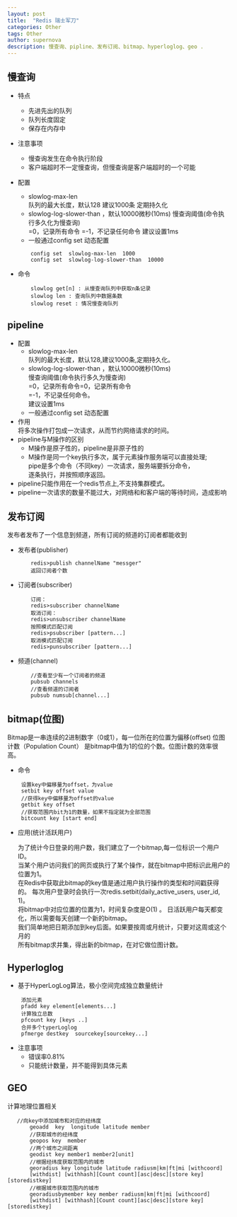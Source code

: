 ```yaml
---
layout: post
title:  "Redis 瑞士军刀"
categories: Other
tags: Other
author: supernova
description: 慢查询、pipline、发布订阅、bitmap、hyperloglog、geo .
---
```

## 慢查询
*  特点
    * 先进先出的队列
    * 队列长度固定
    * 保存在内存中
* 注意事项
    * 慢查询发生在命令执行阶段
    * 客户端超时不一定慢查询，但慢查询是客户端超时的一个可能
* 配置
    * slowlog-max-len  
        队列的最大长度，默认128
        建议1000条
        定期持久化
    * slowlog-log-slower-than ，默认10000微秒(10ms)
        慢查询阈值(命令执行多久化为慢查询)  
        =0，记录所有命令
        =-1，不记录任何命令
        建议设置1ms
    * 一般通过config set 动态配置
     ```
         config set  slowlog-max-len  1000
         config set  slowlog-log-slower-than  10000
    ```

 * 命令
    ```
        slowlog get[n] : 从慢查询队列中获取n条记录
        slowlog len : 查询队列中数据条数
        slowlog reset : 情况慢查询队列

    ```
  
## pipeline
* 配置
    * slowlog-max-len  
    队列的最大长度，默认128,建议1000条,定期持久化。
    * slowlog-log-slower-than ，默认10000微秒(10ms)  
    慢查询阈值(命令执行多久为慢查询)   
    =0，记录所有命令=0，记录所有命令  
    =-1，不记录任何命令。  
    建议设置1ms  
    * 一般通过config set 动态配置
* 作用  
    将多次操作打包成一次请求，从而节约网络请求的时间。
* pipeline与M操作的区别  
    * M操作是原子性的，pipeline是非原子性的  
    * M操作是同一个key执行多次，属于元素操作服务端可以直接处理;  
    pipe是多个命令（不同key）一次请求，服务端要拆分命令，  
    逐条执行，并按照顺序返回。  
* pipeline只能作用在一个redis节点上,不支持集群模式。  
* pipeline一次请求的数量不能过大，对网络和和客户端的等待时间，造成影响  

## 发布订阅   
发布者发布了一个信息到频道，所有订阅的频道的订阅者都能收到
* 发布者(publisher)
    ```
        redis>publish channelName "messger"
        返回订阅者个数
     ```
* 订阅者(subscriber)
    ```
        订阅：
        redis>subscriber channelName
        取消订阅：
        redis>unsubscriber channelName
        按照模式匹配订阅
        redis>psubscriber [pattern...]
        取消模式匹配订阅
        redis>punsubscriber [pattern...]
    ```
* 频道(channel)
    ```
        //查看至少有一个订阅者的频道
        pubsub channels
        //查看频道的订阅者
        pubsub numsub[channel...]
    ```
## bitmap(位图)  
   Bitmap是一串连续的2进制数字（0或1），每一位所在的位置为偏移(offset)  位图计数（Population Count）
   是bitmap中值为1的位的个数。位图计数的效率很高。
* 命令 
   ```
    设置key中偏移量为offset，为value  
    setbit key offset value 
    //获得key中偏移量为offset的value
    getbit key offset
    //获取范围内bit为1的数量，如果不指定就为全部范围
    bitcount key [start end]
    ```
* 应用(统计活跃用户)  
    
    为了统计今日登录的用户数，我们建立了一个bitmap,每一位标识一个用户ID。  
    当某个用户访问我们的网页或执行了某个操作，就在bitmap中把标识此用户的位置为1。  
    在Redis中获取此bitmap的key值是通过用户执行操作的类型和时间戳获得的。
    每次用户登录时会执行一次redis.setbit(daily_active_users, user_id, 1)。  
    将bitmap中对应位置的位置为1，时间复杂度是O(1)  。
    日活跃用户每天都变化，所以需要每天创建一个新的bitmap。  
    我们简单地把日期添加到key后面。如果要按周或月统计，只要对这周或这个月的  
    所有bitmap求并集，得出新的bitmap，在对它做位图计数。
## Hyperloglog    
* 基于HyperLogLog算法，极小空间完成独立数量统计    
   ```        
    添加元素
    pfadd key element[elements...]
    计算独立总数
    pfcount key [keys ..]
    合并多个typerLoglog
    pfmerge destkey  sourcekey[sourcekey...]
   ```
* 注意事项  
    * 错误率0.81%
    * 只能统计数量，并不能得到具体元素
## GEO  
计算地理位置相关
 ```
    //向key中添加城市和对应的经纬度
        geoadd  key  longitude latitude member
        //获取城市的经纬度
        geopos key  member
        //两个城市之间距离
        geodist key member1 member2[unit]
        //根据经纬度获取范围内的城市
        georadius key longitude latitude radiusm|km|ft|mi [withcoord]  
        [withdist] [withhash][Count count][asc|desc][store key][storedistkey]
        //根据城市获取范围内的城市
        georadiusbymember key member radiusm|km|ft|mi [withcoord]  
        [withdist] [withhash][Count count][asc|desc][store key][storedistkey]
 ```
   